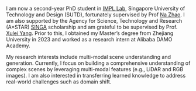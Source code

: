 I am now a second-year PhD student in [IMPL Lab](https://impl2023.github.io/), Singapore University of Technology and Design (SUTD), fortunately supervised by Prof [Na Zhao](https://na-z.github.io/).
I am also supported by the Agency for Science, Technology and Research (A*STAR) [SINGA](https://www.a-star.edu.sg/Scholarships/for-graduate-studies/singapore-international-graduate-award-singa) scholarship and am grateful to be supervised by Prof. [Xulei Yang](https://www.google.com/search?q=xulei+yang&oq=xu&gs_lcrp=EgZjaHJvbWUqEAgCEEUYExgnGDsYgAQYigUyBggAEEUYOTIGCAEQRRhAMhAIAhBFGBMYJxg7GIAEGIoFMggIAxBFGCcYOzIGCAQQRRg7MgoIBRAAGLEDGIAEMgYIBhBFGD0yBggHEEUYPdIBCDMyMjVqMGo3qAIAsAIA&sourceid=chrome&ie=UTF-8#:~:text=Xulei%20Yang%20%2D%20Singapore,%E6%82%A8%E7%BB%8F%E5%B8%B8%E8%AE%BF%E9%97%AE).
Prior to this, I obtained my Master’s degree from Zhejiang University in 2023 and worked as a research intern at Alibaba DAMO Academy.

My research interests include multi-modal scene understanding and generation. Currently, I focus on building a comprehensive understanding of complex scenes by leveraging multi-modal features (e.g., LiDAR and RGB images). I am also interested in transferring learned knowledge to address real-world challenges such as domain shift.


<!-- My research interest includes neural machine translation and computer vision. I have published more than 100 papers at the top international AI conferences with total <a href='https://scholar.google.com/citations?user=DhtAFkwAAAAJ'>google scholar citations <strong><span id='total_cit'>260000+</span></strong></a> (You can also use google scholar badge <a href='https://scholar.google.com/citations?user=DhtAFkwAAAAJ'><img src="https://img.shields.io/endpoint?url={{ url | url_encode }}&logo=Google%20Scholar&labelColor=f6f6f6&color=9cf&style=flat&label=citations"></a>). -->